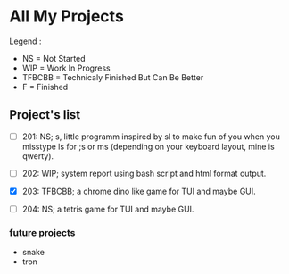 # All My Projects

Legend :
- NS      = Not Started
- WIP     = Work In Progress
- TFBCBB  = Technicaly Finished But Can Be Better
- F       = Finished

## Project's list 
 + [ ] 201: NS; s, little programm inspired by sl to make fun of you when you misstype ls for ;s or ms (depending on your keyboard layout, mine is qwerty).
 + [ ] 202: WIP; system report using bash script and html format output.
 + [x] 203: TFBCBB; a chrome dino like game for TUI and maybe GUI. 
 + [ ] 204: NS; a tetris game for TUI and maybe GUI.


### future projects
- snake
- tron

